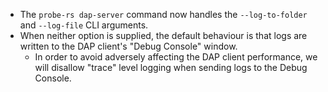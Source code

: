 * The `probe-rs dap-server` command now handles the `--log-to-folder` and `--log-file` CLI arguments.
* When neither option is supplied, the default behaviour is that logs are written to the DAP client's "Debug Console" window. 
  * In order to avoid adversely affecting the DAP client performance, we will disallow "trace" level logging when sending logs to the Debug Console.